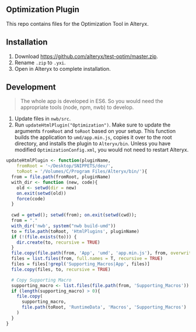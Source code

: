 ## Optimization Plugin

This repo contains files for the Optimization Tool in Alteryx.


## Installation

1. Download https://github.com/alteryx/test-optim/master.zip.
2. Rename `.zip` to `.yxi`.
3. Open in Alteryx to complete installation.

## Development

> The whole app is developed in ES6. So you would need the appropriate tools (node, npm, nwb) to develop.

1. Update files in `nwb/src`.
2. Run `updateHtmlPlugin("Optimization")`. Make sure to update the arguments `fromRoot` and `toRoot` based on your setup. This function builds the application to `umd/app.min.js`, copies it over to the root directory, and installs the plugin to `Alteryx/bin`. Unless you have modified `OptimizationConfig.xml`, you would not need to restart Alteryx.

```r
updateHtmlPlugin <- function(pluginName, 
    fromRoot = '~/Desktop/SNIPPETS/dev/',
    toRoot = '/Volumes/C/Program Files/Alteryx/bin/'){
  from = file.path(fromRoot, pluginName)
  with_dir <- function (new, code){
    old <- setwd(dir = new)
    on.exit(setwd(old))
    force(code)
  }
  
  cwd = getwd(); setwd(from); on.exit(setwd(cwd));
  from = "."
  with_dir('nwb', system("nwb build-umd"))
  to = file.path(toRoot, 'HtmlPlugins', pluginName)
  if (!(file.exists(to))) {
    dir.create(to, recursive = TRUE)
  }
  file.copy(file.path(from, 'App', 'umd', 'app.min.js'), from, overwrite = TRUE)
  files = list.files(from, full.names = T, recursive = TRUE)
  files = files[!grepl('Supporting_Macros|App', files)]
  file.copy(files, to, recursive = TRUE)

  # Copy Supporting Macro
  supporting_macro <- list.files(file.path(from, 'Supporting_Macros'))
  if (length(supporting_macro) > 0){
    file.copy(
      supporting_macro,
      file.path(toRoot, 'RuntimeData', 'Macros', 'Supporting_Macros')
    )
  }
}
```
